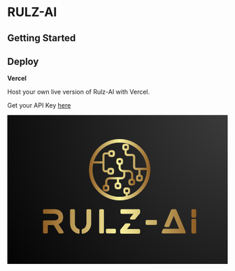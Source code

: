 # RULZ-AI

## Getting Started

## Deploy

**Vercel**

Host your own live version of Rulz-AI with Vercel.

Get your API Key [here](https://platform.openai.com/account/api-keys)

![Rulz-AI](./public/page.png)
